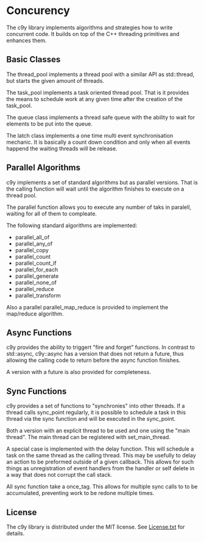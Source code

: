 
# Concurency

The c9y library implements algorithms and strategies how to write concurrent
code. It builds on top of the C++ threading primitives and enhances them.

## Basic Classes

The thread_pool implements a thread pool with a similar API as std::thread, but
starts the given amount of threads.

The task_pool implements a task oriented thread pool. That is it provides the
means to schedule work at any given time after the creation of the task_pool.

The queue class implements a thread safe queue with the ability to wait for
elements to be put into the queue.

The latch class implements a one time multi event synchronisation mechanic.
It is basically a count down condition and only when all events happend the
waiting threads will be release.

## Parallel Algorithms

c9y implements a set of standard algorithms but as parallel versions. That is
the calling function will wait until the algorithm finishes to execute on
a thread pool.

The parallel function allows you to execute any number of taks in paralell,
waiting for all of them to compleate.

The following standard algorithms are implemented:

- parallel_all_of
- parallel_any_of
- parallel_copy
- parallel_count
- parallel_count_if
- parallel_for_each
- parallel_generate
- parallel_none_of
- parallel_reduce
- parallel_transform

Also a parallel parallel_map_reduce is provided to implement the map/reduce
algorithm.

## Async Functions

c9y provides the ability to triggert "fire and forget" functions. In contrast
to std::async, c9y::async has a version that does not return a future, thus
allowing the calling code to return before the async function finishes.

A version with a future is also provided for completeness.

## Sync Functions

c9y provides a set of functions to "synchronies" into other threads. If a thread
calls sync_point regularly, it is possible to schedule a task in this thread via
the sync function and will be executed in the sync_point.

Both a version with an explicit thread to be used and one using the "main thread".
The main thread can be registered with set_main_thread.

A special case is implemented with the delay function. This will schedule a task
on the same thread as the calling thread. This may be usefully to delay an action
to be preformed outside of a given callback. This allows for such things as
unregistration of event handlers from the handler or self delete in a way that
does not corrupt the call stack.

All sync function take a once_tag. This allows for multiple sync calls to to be
accumulated, preventing work to be redone multiple times.

## License

The c9y library is distributed under the MIT license. See [License.txt](License.txt)
for details.
